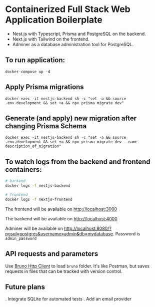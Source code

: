 # Containerized Full Stack Web Application Boilerplate

- Nest.js with Typescript, Prisma and PostgreSQL on the backend.
- Next.js with Tailwind on the frontend.
- Adminer as a database administration tool for PostgreSQL.

## To run application:

`docker-compose up -d`

## Apply Prisma migrations

`docker exec -it nestjs-backend sh -c "set -a && source .env.development && set +a && npx prisma migrate dev"`

## Generate (and apply) new migration after changing Prisma Schema

`docker exec -it nestjs-backend sh -c "set -a && source .env.development && set +a && npx prisma migrate dev --name description_of_migration"`

## To watch logs from the backend and frontend containers:

```bash
# backend
docker logs -f nestjs-backend

# frontend
docker logs -f nextjs-frontend
```

The frontend will be available on [http://localhost:3000](http://localhost:3000)

The backend will be available on [http://localhost:4000](http://localhost:4000)

Adminer will be available on [http://localhost:8080/?pgsql=postgres&username=admin&db=mydatabase](http://localhost:8080/?pgsql=postgres&username=admin&db=mydatabase). Password is `admin_password`

## API requests and parameters

Use [Bruno Http Client](https://www.usebruno.com/) to load `bruno` folder. It's like Postman, but saves requests in files that can be tracked with version control.

## Future plans

. Integrate SQLite for automated tests
. Add an email provider
